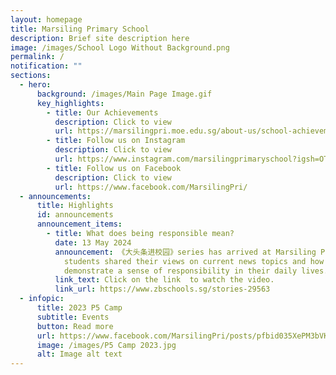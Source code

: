 ```yaml
---
layout: homepage
title: Marsiling Primary School
description: Brief site description here
image: /images/School Logo Without Background.png
permalink: /
notification: ""
sections:
  - hero:
      background: /images/Main Page Image.gif
      key_highlights:
        - title: Our Achievements
          description: Click to view
          url: https://marsilingpri.moe.edu.sg/about-us/school-achievements/
        - title: Follow us on Instagram
          description: Click to view
          url: https://www.instagram.com/marsilingprimaryschool?igsh=OTEwaDJwZjhzMm1p
        - title: Follow us on Facebook
          description: Click to view
          url: https://www.facebook.com/MarsilingPri/
  - announcements:
      title: Highlights
      id: announcements
      announcement_items:
        - title: What does being responsible mean?
          date: 13 May 2024
          announcement: 《大头条进校园》series has arrived at Marsiling Primary School! Three P5
            students shared their views on current news topics and how they
            demonstrate a sense of responsibility in their daily lives.
          link_text: Click on the link  to watch the video.
          link_url: https://www.zbschools.sg/stories-29563
  - infopic:
      title: 2023 P5 Camp
      subtitle: Events
      button: Read more
      url: https://www.facebook.com/MarsilingPri/posts/pfbid035XePM3bVKQmq11AxazVwdnhpLHRXx2kfxrzCvVbe3itfHuiHULs2K3n9ZZrk32DZl
      image: /images/P5 Camp 2023.jpg
      alt: Image alt text
---
```

